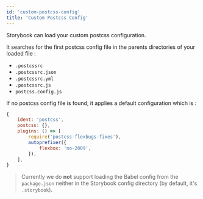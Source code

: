 ```yaml
---
id: 'custom-postcss-config'
title: 'Custom Postcss Config'
---
```


Storybook can load your custom postcss configuration. 

It searches for the first postcss config file in the parents directories of your loaded file : 
- `.postcssrc`
- `.postcssrc.json`
- `.postcssrc.yml`
- `.postcssrc.js`
- `postcss.config.js`

If no postcss config file is found, it applies a default configuration which is : 

```js
{
    ident: 'postcss',
    postcss: {},
    plugins: () => [
        require('postcss-flexbugs-fixes'),
        autoprefixer({
            flexbox: 'no-2009',
        }),
    ],
}
```

> Currently we do **not** support loading the Babel config from the `package.json` neither in the Storybook config directory (by default, it's `.storybook`).
